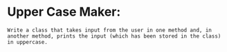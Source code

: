 # Upper Case Maker:
```text
Write a class that takes input from the user in one method and, in another method, prints the input (which has been stored in the class) in uppercase.
```
